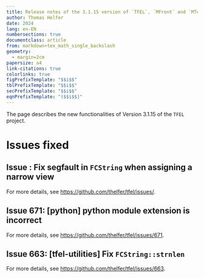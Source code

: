```yaml
---
title: Release notes of the 3.1.15 version of `TFEL`, `MFront` and `MTest`
author: Thomas Helfer
date: 2024
lang: en-EN
numbersections: true
documentclass: article
from: markdown+tex_math_single_backslash
geometry:
  - margin=2cm
papersize: a4
link-citations: true
colorlinks: true
figPrefixTemplate: "$$i$$"
tblPrefixTemplate: "$$i$$"
secPrefixTemplate: "$$i$$"
eqnPrefixTemplate: "($$i$$)"
---
```


The page describes the new functionalities of Version 3.1.15 of the
`TFEL` project.

# Issues fixed

## Issue : Fix segfault in `FCString` when assigning a narrow view

For more details, see <https://github.com/thelfer/tfel/issues/>.

## Issue 671: [python] python module extension is incorrect

For more details, see <https://github.com/thelfer/tfel/issues/671>.

## Issue 663: [tfel-utilities] Fix `FCString::strnlen`

For more details, see <https://github.com/thelfer/tfel/issues/663>.


